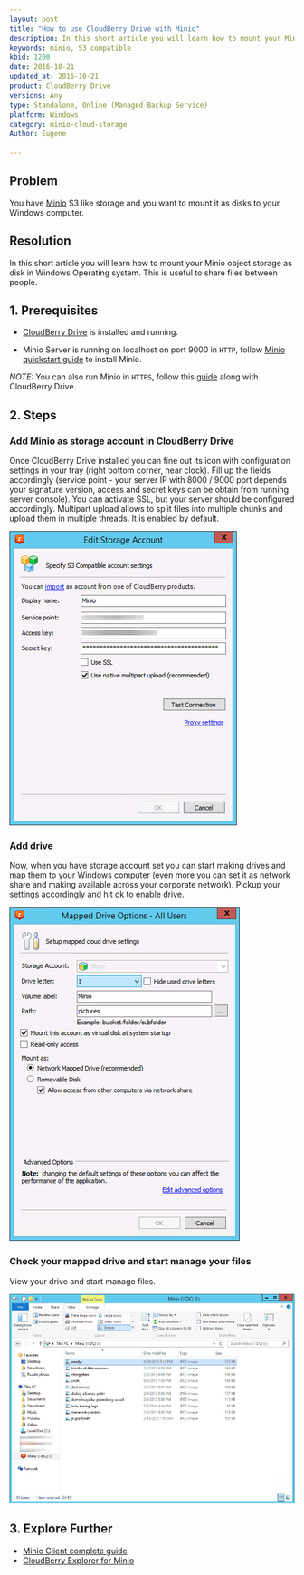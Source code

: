 ```yaml
---
layout: post
title: "How to use CloudBerry Drive with Minio"
description: In this short article you will learn how to mount your Minio object storage as disk in Windows Operating system. This is useful to share files between people.
keywords: minio, S3 compatible
kbid: 1200
date: 2016-10-21
updated_at: 2016-10-21
product: CloudBerry Drive
versions: Any
type: Standalone, Online (Managed Backup Service)
platform: Windows
category: minio-cloud-storage
Author: Eugene

---
```

## Problem

You have [Minio](https://minio.io/) S3 like storage and you want to mount it as disks to your Windows computer.

## Resolution

In this short article you will learn how to mount your Minio object storage as disk in Windows Operating system. This is useful to share files between people.

## 1. Prerequisites

* [CloudBerry Drive](http://www.cloudberrylab.com/drive) is installed and running.

* Minio Server is running on localhost on port 9000 in ``HTTP``, follow [Minio quickstart guide](https://docs.minio.io/docs/minio-quickstart-guide) to install Minio.

_NOTE:_ You can also run Minio in ``HTTPS``, follow this [guide](https://docs.minio.io/docs/generate-let-s-encypt-certificate-using-concert-for-minio) along with CloudBerry Drive.

## 2. Steps

### Add Minio as storage account in CloudBerry Drive

Once CloudBerry Drive installed you can fine out its icon with configuration settings in your tray (right bottom corner, near clock). Fill up the fields accordingly (service point - your server IP with 8000 / 9000 port depends your signature version, access and secret keys can be obtain from running server console). You can activate SSL, but your server should be configured accordingly. Multipart upload allows to split files into multiple chunks and upload them in multiple threads. It is enabled by default.

  ![CloudBerry Drive for S3 compatible](/images/minio/cloudberry-drive-storage-minio-configuration.jpg)

### Add drive

Now, when you have storage account set you can start making drives and map them to your Windows computer (even more you can set it as network share and making available across your corporate network). Pickup your settings accordingly and hit ok to enable drive.

  ![CloudBerry Drive options for mapped drive](/images/minio/cloudberry-drive-mapped-drive-settings.jpg)


### Check your mapped drive and start manage your files

View your drive and start manage files.

  ![CloudBerry Drive for Minio, view content](/images/minio/cloudberry-drive-mapped-disk-show-content.jpg)

## 3. Explore Further

* [Minio Client complete guide](https://docs.minio.io/docs/minio-client-complete-guide)
* [CloudBerry Explorer for Minio](http://www.cloudberrylab.com/explorer)
